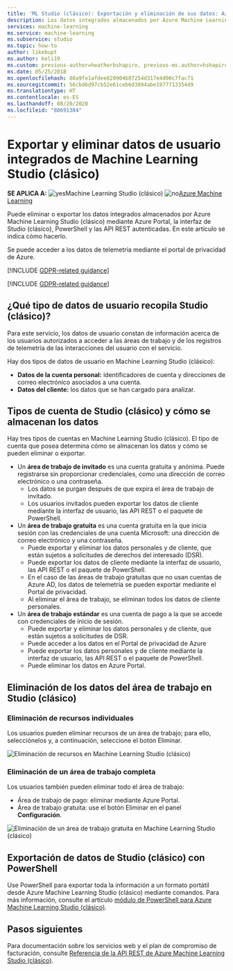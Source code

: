```yaml
---
title: 'ML Studio (clásico): Exportación y eliminación de sus datos: Azure'
description: Los datos integrados almacenados por Azure Machine Learning Studio (clásico) están disponibles para su exportación y eliminación en Azure Portal y también mediante las API REST autenticadas. Se puede acceder a los datos de telemetría en el Portal de privacidad de Azure. Este artículo le muestra cómo.
services: machine-learning
ms.service: machine-learning
ms.subservice: studio
ms.topic: how-to
author: likebupt
ms.author: keli19
ms.custom: previous-author=heatherbshapiro, previous-ms.author=hshapiro
ms.date: 05/25/2018
ms.openlocfilehash: 80a9fe1afdee820904b07254d317e4d00c7fac71
ms.sourcegitcommit: 56cbd6d97cb52e61ceb6d3894abe1977713354d9
ms.translationtype: HT
ms.contentlocale: es-ES
ms.lasthandoff: 08/20/2020
ms.locfileid: "88691384"
---
```

# <a name="export-and-delete-in-product-user-data-from-azure-machine-learning-studio-classic"></a>Exportar y eliminar datos de usuario integrados de Machine Learning Studio (clásico)

**SE APLICA A:**  ![yes](../../../includes/media/aml-applies-to-skus/yes.png)Machine Learning Studio (clásico)   ![no](../../../includes/media/aml-applies-to-skus/no.png)[Azure Machine Learning](../compare-azure-ml-to-studio-classic.md)




Puede eliminar o exportar los datos integrados almacenados por Azure Machine Learning Studio (clásico) mediante Azure Portal, la interfaz de Studio (clásico), PowerShell y las API REST autenticadas. En este artículo se indica cómo hacerlo. 

Se puede acceder a los datos de telemetría mediante el portal de privacidad de Azure. 

[!INCLUDE [GDPR-related guidance](../../../includes/gdpr-dsr-and-stp-note.md)]

[!INCLUDE [GDPR-related guidance](../../../includes/gdpr-intro-sentence.md)]

## <a name="what-kinds-of-user-data-does-studio-classic-collect"></a>¿Qué tipo de datos de usuario recopila Studio (clásico)?

Para este servicio, los datos de usuario constan de información acerca de los usuarios autorizados a acceder a las áreas de trabajo y de los registros de telemetría de las interacciones del usuario con el servicio.

Hay dos tipos de datos de usuario en Machine Learning Studio (clásico):
- **Datos de la cuenta personal:** identificadores de cuenta y direcciones de correo electrónico asociados a una cuenta.
- **Datos del cliente:** los datos que se han cargado para analizar.

## <a name="studio-classic-account-types-and-how-data-is-stored"></a>Tipos de cuenta de Studio (clásico) y cómo se almacenan los datos

Hay tres tipos de cuentas en Machine Learning Studio (clásico). El tipo de cuenta que posea determina cómo se almacenan los datos y cómo se pueden eliminar o exportar.

- Un **área de trabajo de invitado** es una cuenta gratuita y anónima. Puede registrarse sin proporcionar credenciales, como una dirección de correo electrónico o una contraseña.
    -  Los datos se purgan después de que expira el área de trabajo de invitado.
    - Los usuarios invitados pueden exportar los datos de cliente mediante la interfaz de usuario, las API REST o el paquete de PowerShell.
- Un **área de trabajo gratuita** es una cuenta gratuita en la que inicia sesión con las credenciales de una cuenta Microsoft: una dirección de correo electrónico y una contraseña.
    - Puede exportar y eliminar los datos personales y de cliente, que están sujetos a solicitudes de derechos del interesado (DSR).
    - Puede exportar los datos de cliente mediante la interfaz de usuario, las API REST o el paquete de PowerShell.
    - En el caso de las áreas de trabajo gratuitas que no usan cuentas de Azure AD, los datos de telemetría se pueden exportar mediante el Portal de privacidad.
    - Al eliminar el área de trabajo, se eliminan todos los datos de cliente personales.
- Un **área de trabajo estándar** es una cuenta de pago a la que se accede con credenciales de inicio de sesión.
    - Puede exportar y eliminar los datos personales y de cliente, que están sujetos a solicitudes de DSR.
    - Puede acceder a los datos en el Portal de privacidad de Azure
    - Puede exportar los datos personales y de cliente mediante la interfaz de usuario, las API REST o el paquete de PowerShell.
    - Puede eliminar los datos en Azure Portal.

## <a name="delete-workspace-data-in-studio-classic"></a><a name="delete"></a>Eliminación de los datos del área de trabajo en Studio (clásico) 

### <a name="delete-individual-assets"></a>Eliminación de recursos individuales

Los usuarios pueden eliminar recursos de un área de trabajo; para ello, selecciónelos y, a continuación, seleccione el botón Eliminar.

![Eliminación de recursos en Machine Learning Studio (clásico)](./media/export-delete-personal-data-dsr/delete-studio-asset.png)

### <a name="delete-an-entire-workspace"></a>Eliminación de un área de trabajo completa

Los usuarios también pueden eliminar todo el área de trabajo:
- Área de trabajo de pago: eliminar mediante Azure Portal.
- Área de trabajo gratuita: use el botón Eliminar en el panel **Configuración**.

![Eliminación de un área de trabajo gratuita en Machine Learning Studio (clásico)](./media/export-delete-personal-data-dsr/delete-studio-data-workspace.png)
 
## <a name="export-studio-classic-data-with-powershell"></a>Exportación de datos de Studio (clásico) con PowerShell
Use PowerShell para exportar toda la información a un formato portátil desde Azure Machine Learning Studio (clásico) mediante comandos. Para más información, consulte el artículo [módulo de PowerShell para Azure Machine Learning Studio (clásico)](powershell-module.md).

## <a name="next-steps"></a>Pasos siguientes

Para documentación sobre los servicios web y el plan de compromiso de facturación, consulte [Referencia de la API REST de Azure Machine Learning Studio (clásico)](https://docs.microsoft.com/rest/api/machinelearning/). 
